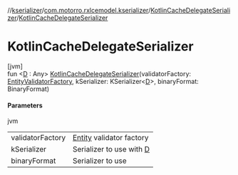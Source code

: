 //[kserializer](../../../index.md)/[com.motorro.rxlcemodel.kserializer](../index.md)/[KotlinCacheDelegateSerializer](index.md)/[KotlinCacheDelegateSerializer](-kotlin-cache-delegate-serializer.md)

# KotlinCacheDelegateSerializer

[jvm]\
fun &lt;[D](index.md) : Any&gt; [KotlinCacheDelegateSerializer](-kotlin-cache-delegate-serializer.md)(validatorFactory: [EntityValidatorFactory](../../../../cache/cache/com.motorro.rxlcemodel.cache.entity/-entity-validator-factory/index.md), kSerializer: KSerializer&lt;[D](index.md)&gt;, binaryFormat: BinaryFormat)

#### Parameters

jvm

| | |
|---|---|
| validatorFactory | [Entity](../../../../cache/cache/com.motorro.rxlcemodel.cache.entity/-entity/index.md) validator factory |
| kSerializer | Serializer to use with [D](index.md) |
| binaryFormat | Serializer to use |
